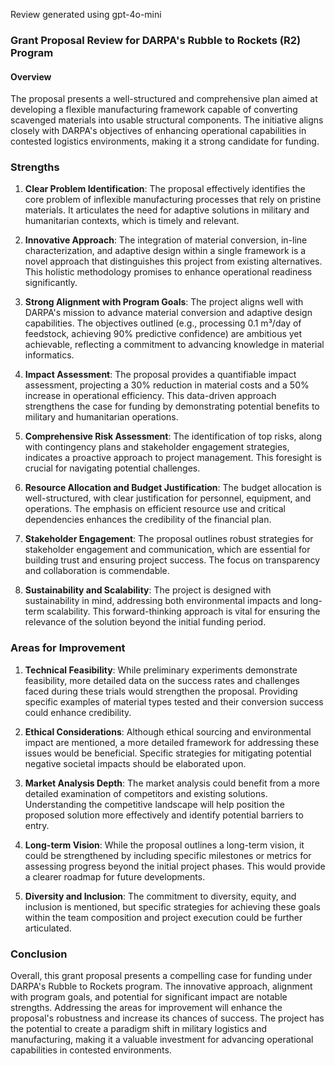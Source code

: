 Review generated using gpt-4o-mini

### Grant Proposal Review for DARPA's Rubble to Rockets (R2) Program

#### Overview
The proposal presents a well-structured and comprehensive plan aimed at developing a flexible manufacturing framework capable of converting scavenged materials into usable structural components. The initiative aligns closely with DARPA's objectives of enhancing operational capabilities in contested logistics environments, making it a strong candidate for funding.

### Strengths

1. **Clear Problem Identification**: The proposal effectively identifies the core problem of inflexible manufacturing processes that rely on pristine materials. It articulates the need for adaptive solutions in military and humanitarian contexts, which is timely and relevant.

2. **Innovative Approach**: The integration of material conversion, in-line characterization, and adaptive design within a single framework is a novel approach that distinguishes this project from existing alternatives. This holistic methodology promises to enhance operational readiness significantly.

3. **Strong Alignment with Program Goals**: The project aligns well with DARPA's mission to advance material conversion and adaptive design capabilities. The objectives outlined (e.g., processing 0.1 m³/day of feedstock, achieving 90% predictive confidence) are ambitious yet achievable, reflecting a commitment to advancing knowledge in material informatics.

4. **Impact Assessment**: The proposal provides a quantifiable impact assessment, projecting a 30% reduction in material costs and a 50% increase in operational efficiency. This data-driven approach strengthens the case for funding by demonstrating potential benefits to military and humanitarian operations.

5. **Comprehensive Risk Assessment**: The identification of top risks, along with contingency plans and stakeholder engagement strategies, indicates a proactive approach to project management. This foresight is crucial for navigating potential challenges.

6. **Resource Allocation and Budget Justification**: The budget allocation is well-structured, with clear justification for personnel, equipment, and operations. The emphasis on efficient resource use and critical dependencies enhances the credibility of the financial plan.

7. **Stakeholder Engagement**: The proposal outlines robust strategies for stakeholder engagement and communication, which are essential for building trust and ensuring project success. The focus on transparency and collaboration is commendable.

8. **Sustainability and Scalability**: The project is designed with sustainability in mind, addressing both environmental impacts and long-term scalability. This forward-thinking approach is vital for ensuring the relevance of the solution beyond the initial funding period.

### Areas for Improvement

1. **Technical Feasibility**: While preliminary experiments demonstrate feasibility, more detailed data on the success rates and challenges faced during these trials would strengthen the proposal. Providing specific examples of material types tested and their conversion success could enhance credibility.

2. **Ethical Considerations**: Although ethical sourcing and environmental impact are mentioned, a more detailed framework for addressing these issues would be beneficial. Specific strategies for mitigating potential negative societal impacts should be elaborated upon.

3. **Market Analysis Depth**: The market analysis could benefit from a more detailed examination of competitors and existing solutions. Understanding the competitive landscape will help position the proposed solution more effectively and identify potential barriers to entry.

4. **Long-term Vision**: While the proposal outlines a long-term vision, it could be strengthened by including specific milestones or metrics for assessing progress beyond the initial project phases. This would provide a clearer roadmap for future developments.

5. **Diversity and Inclusion**: The commitment to diversity, equity, and inclusion is mentioned, but specific strategies for achieving these goals within the team composition and project execution could be further articulated.

### Conclusion
Overall, this grant proposal presents a compelling case for funding under DARPA's Rubble to Rockets program. The innovative approach, alignment with program goals, and potential for significant impact are notable strengths. Addressing the areas for improvement will enhance the proposal's robustness and increase its chances of success. The project has the potential to create a paradigm shift in military logistics and manufacturing, making it a valuable investment for advancing operational capabilities in contested environments.
